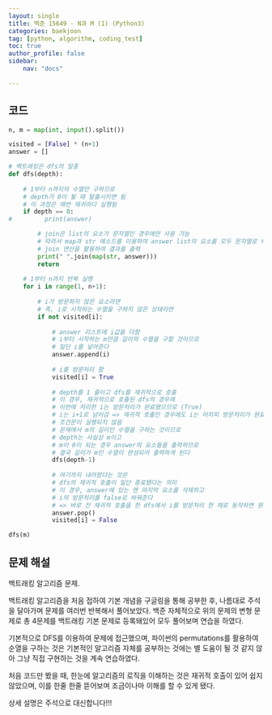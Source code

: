 ```yaml
---
layout: single
title: 백준 15649 - N과 M (1) (Python3)
categories: baekjoon
tag: [python, algorithm, coding_test]
toc: true 
author_profile: false
sidebar:
    nav: "docs"

---
```


## 코드

```python
n, m = map(int, input().split())

visited = [False] * (n+1)
answer = []

# 백트래킹은 dfs의 일종
def dfs(depth):
    
    # 1부터 n까지의 수열만 구하므로
    # depth가 0이 될 때 탈출시키면 됨 
    # 이 과정은 매번 재귀마다 실행됨
    if depth == 0:
#         print(answer)

        # join은 list의 요소가 문자열인 경우에만 사용 가능
        # 따라서 map과 str 메소드를 이용하여 answer list의 요소를 모두 문자열로 바꿔주고
        # join 연산을 활용하여 결과를 출력
        print(" ".join(map(str, answer)))
        return
    
    # 1부터 n까지 반복 실행
    for i in range(1, n+1):
        
        # i가 방문하지 않은 요소라면
        # 즉, i로 시작하는 수열을 구하지 않은 상태라면
        if not visited[i]:
            
            # answer 리스트에 i값을 더함
            # i부터 시작하는 m만큼 길이의 수열을 구할 것이므로
            # 일단 i를 넣어준다
            answer.append(i)
            
            # i를 방문처리 함
            visited[i] = True
            
            # depth를 1 줄이고 dfs를 재귀적으로 호출
            # 이 경우, 재귀적으로 호출된 dfs의 경우에
            # 이번에 처리한 i는 방문처리가 완료됐으므로 (True)
            # i는 i+1로 넘어감 => 재귀적 호출인 경우에도 i는 어차피 방문처리가 완료돼있으므로
            # 조건문이 실행되지 않음
            # 문제에서 m의 길이인 수열을 구하는 것이므로
            # depth는 사실상 m이고
            # m이 0이 되는 경우 answer의 요소들을 출력하므로
            # 결국 길이가 m인 수열이 완성되어 출력하게 된다
            dfs(depth-1)
            
            # 여기까지 내려왔다는 것은
            # dfs의 재귀적 호출이 일단 종료됐다는 의미
            # 이 경우, answer에 있는 맨 마지막 요소를 삭제하고
            # i의 방문처리를 false로 바꿔준다
            # => 바로 전 재귀적 호출을 한 dfs에서 i를 방문처리 한 채로 동작하면 원하는 결과가 나오지 않음
            answer.pop()
            visited[i] = False

dfs(m)
```



## 문제 해설

백트래킹 알고리즘 문제.

백트래킹 알고리즘을 처음 접하여 기본 개념을 구글링을 통해 공부한 후, 나름대로 주석을 달아가며 문제를 여러번 반복해서 풀어보았다. 백준 자체적으로 위의 문제의 변형 문제로 총 4문제를 백트래킹 기본 문제로 등록돼있어 모두 풀어보며 연습을 하였다.

기본적으로 DFS를 이용하여 문제에 접근했으며, 파이썬의 permutations를 활용하여 순열을 구하는 것은 기본적인 알고리즘 자체를 공부하는 것에는 별 도움이 될 것 같지 않아 그냥 직접 구현하는 것을 계속 연습하였다.

처음 코드만 봤을 때, 한눈에 알고리즘의 로직을 이해하는 것은 재귀적 호출이 있어 쉽지 않았으며, 이를 한줄 한줄 뜯어보며 조금이나마 이해를 할 수 있게 됐다.

상세 설명은 주석으로 대신합니다!!! 



